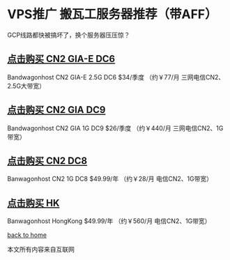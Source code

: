 # VPS推广  搬瓦工服务器推荐（带AFF）
GCP线路都快被搞坏了，换个服务器压压惊？

## [点击购买 CN2 GIA-E DC6](https://bwh8.net/aff.php?aff=44160&pid=87)
 Bandwagonhost CN2 GIA-E 2.5G DC6 $34/季度 
 （约￥77/月 三网电信CN2、2.5G大带宽）


## [点击购买 CN2 GIA DC9](https://bwh8.net/aff.php?aff=44160&pid=75)
 Bandwagonhost CN2 GIA 1G DC9 $26/季度
 （约￥440/月 三网电信CN2、1G带宽）

## [点击购买 CN2 DC8](https://bwh8.net/aff.php?aff=44160&pid=57)
 Banwagonhost CN2 1G DC8 $49.99/年
 （约￥28/月 电信CN2、1G带宽）

## [点击购买 HK](https://bwh8.net/aff.php?aff=44160&pid=64)
Banwagonhost HongKong $49.99/年
 （约￥560/月 电信CN2、1G带宽）

  
[back to home](README.md)

本文所有内容来自互联网

